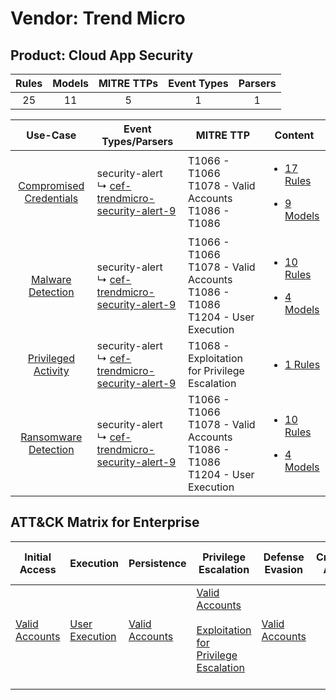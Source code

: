 Vendor: Trend Micro
===================
Product: Cloud App Security
---------------------------
| Rules | Models | MITRE TTPs | Event Types | Parsers |
|:-----:|:------:|:----------:|:-----------:|:-------:|
|  25   |   11   |     5      |      1      |    1    |

|                                  Use-Case                                  | Event Types/Parsers                                                                                                   | MITRE TTP                                                                              | Content                                                                                                                            |
|:--------------------------------------------------------------------------:| --------------------------------------------------------------------------------------------------------------------- | -------------------------------------------------------------------------------------- | ---------------------------------------------------------------------------------------------------------------------------------- |
| [Compromised Credentials](../../../UseCases/uc_compromised_credentials.md) |  security-alert<br> ↳ [cef-trendmicro-security-alert-9](Parsers/parserContent_cef-trendmicro-security-alert-9.md)<br> | T1066 - T1066<br>T1078 - Valid Accounts<br>T1086 - T1086<br>                           | [<ul><li>17 Rules</li></ul><ul><li>9 Models</li></ul>](Rules_Models/r_m_trend_micro_cloud_app_security_Compromised_Credentials.md) |
|       [Malware Detection](../../../UseCases/uc_malware_detection.md)       |  security-alert<br> ↳ [cef-trendmicro-security-alert-9](Parsers/parserContent_cef-trendmicro-security-alert-9.md)<br> | T1066 - T1066<br>T1078 - Valid Accounts<br>T1086 - T1086<br>T1204 - User Execution<br> | [<ul><li>10 Rules</li></ul><ul><li>4 Models</li></ul>](Rules_Models/r_m_trend_micro_cloud_app_security_Malware_Detection.md)       |
|     [Privileged Activity](../../../UseCases/uc_privileged_activity.md)     |  security-alert<br> ↳ [cef-trendmicro-security-alert-9](Parsers/parserContent_cef-trendmicro-security-alert-9.md)<br> | T1068 - Exploitation for Privilege Escalation<br>                                      | [<ul><li>1 Rules</li></ul>](Rules_Models/r_m_trend_micro_cloud_app_security_Privileged_Activity.md)                                |
|    [Ransomware Detection](../../../UseCases/uc_ransomware_detection.md)    |  security-alert<br> ↳ [cef-trendmicro-security-alert-9](Parsers/parserContent_cef-trendmicro-security-alert-9.md)<br> | T1066 - T1066<br>T1078 - Valid Accounts<br>T1086 - T1086<br>T1204 - User Execution<br> | [<ul><li>10 Rules</li></ul><ul><li>4 Models</li></ul>](Rules_Models/r_m_trend_micro_cloud_app_security_Ransomware_Detection.md)    |

ATT&CK Matrix for Enterprise
----------------------------
| Initial Access                                                      | Execution                                                           | Persistence                                                         | Privilege Escalation                                                                                                                                          | Defense Evasion                                                     | Credential Access | Discovery | Lateral Movement | Collection | Command and Control | Exfiltration | Impact |
| ------------------------------------------------------------------- | ------------------------------------------------------------------- | ------------------------------------------------------------------- | ------------------------------------------------------------------------------------------------------------------------------------------------------------- | ------------------------------------------------------------------- | ----------------- | --------- | ---------------- | ---------- | ------------------- | ------------ | ------ |
| [Valid Accounts](https://attack.mitre.org/techniques/T1078)<br><br> | [User Execution](https://attack.mitre.org/techniques/T1204)<br><br> | [Valid Accounts](https://attack.mitre.org/techniques/T1078)<br><br> | [Valid Accounts](https://attack.mitre.org/techniques/T1078)<br><br>[Exploitation for Privilege Escalation](https://attack.mitre.org/techniques/T1068)<br><br> | [Valid Accounts](https://attack.mitre.org/techniques/T1078)<br><br> |                   |           |                  |            |                     |              |        |
